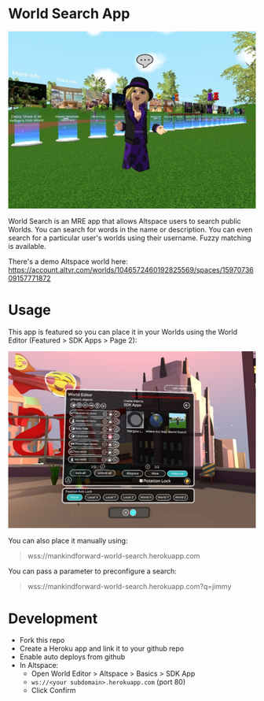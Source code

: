 # World Search App

![World Search Promo](https://github.com/tuesy/world_search/blob/main/promo.png?raw=true)

World Search is an MRE app that allows Altspace users to search public Worlds. You can search for words in the name or description. You can even search for a particular user's worlds using their username. Fuzzy matching is available.

There's a demo Altspace world here: https://account.altvr.com/worlds/1046572460192825569/spaces/1597073609157771872

# Usage

This app is featured so you can place it in your Worlds using the World Editor (Featured > SDK Apps > Page 2):

![World Editor Screenshot](https://github.com/tuesy/world_search/blob/main/world_editor_screenshot.png?raw=true)

You can also place it manually using:

> wss://mankindforward-world-search.herokuapp.com

You can pass a parameter to preconfigure a search:

> wss://mankindforward-world-search.herokuapp.com?q=jimmy

# Development
* Fork this repo
* Create a Heroku app and link it to your github repo
* Enable auto deploys from github
* In Altspace:
  * Open World Editor > Altspace > Basics > SDK App
  * `ws://<your subdomain>.herokuapp.com` (port 80)
  * Click Confirm
